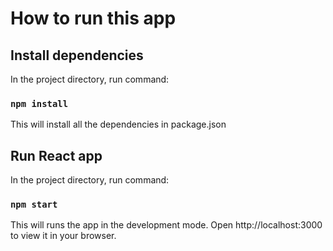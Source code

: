 # How to run this app

## Install dependencies

In the project directory, run command:

### `npm install`

This will install all the dependencies in package.json

## Run React app

In the project directory, run command:

### `npm start`

This will runs the app in the development mode.
Open http://localhost:3000 to view it in your browser.
